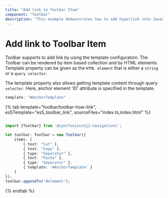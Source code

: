 ```yaml
---
title: "Add link to Toolbar Item"
component: "Toolbar"
description: "This example demonstrates how to add hyperlink into JavaScript Toolbar item."
---
```


# Add link to Toolbar Item

Toolbar supports to add link by using the template configuration. The Toolbar can be rendered by item based collection and by HTML elements. Template property can be given as the `HTML element` that is either a `string`  or a `query selector`.

The template property also allows getting template content through query `selector`. Here, anchor element 'ID' attribute is specified in the template.

```typescript
template: "#AnchorTemplate"

```

{% tab template="toolbar/toolbar-how-link", es5Template="es5_toolbar_link", sourceFiles="index.ts,index.html" %}

```typescript

import {Toolbar} from '@syncfusion/ej2-navigations';

let toolbar: Toolbar = new Toolbar({
    items: [
        { text: "Cut" },
        { text: "Copy" },
        { type: "Separator" },
        { text: "Paste" },
        { type: "Separator" },
        { template: '#AnchorTemplate' }
    ]
});
toolbar.appendTo('#element');

```

{% endtab %}